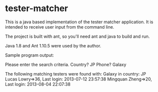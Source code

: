 # tester-matcher


This is a java based implementation of the tester matcher application. It is intended to receive user input from the command line.

The project is built with ant, so you'll need ant and java to build and run.

Java 1.8 and Ant 1.10.5 were used by the author.

Sample program output: 

Please enter the search criteria.
Country?
JP
Phone?
Galaxy

The following matching testers were found with: Galaxy in country: JP
Lucas Lowry=>36, Last login: 2013-07-12 23:57:38
Mingquan Zheng=>20, Last login: 2013-08-04 22:07:38